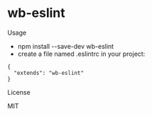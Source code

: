 # wb-eslint
Usage

- npm install --save-dev wb-eslint
- create a file named .eslintrc in your project:
```
{
  "extends": "wb-eslint"
}
```

License

MIT
